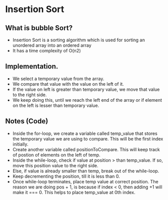 # Insertion Sort

## What is bubble Sort?

- Insertion Sort is a sorting algorithm which is used for sorting an unordered array into an ordered array
- It has a time complexity of O(n2)

## Implementation.

- We select a temporary value from the array.
- We compare that value with the value on the left of it.
- If the value on left is greater than temporary value, we move that value to the right side.
- We keep doing this, until we reach the left end of the array or if element on the left is lesser than temporary value.

## Notes (Code)

- Inside the for-loop, we create a variable called temp_value that stores the temporary value we are using to compare. This will be the first index initially.
- Create another variable called positionToCompare. This will keep track of postion of elements on the left of temp.
- Inside the while-loop, check if value at position > than temp_value. If so, move this position value to the right side.
- Else, if value is already smaller than temp, break out of the while-loop.
- Keep decrementing the position, till it is less than 0.
- Once while-loop terminates, place temp value at correct position. The reason we are doing pos + 1, is because if index < 0, then adding +1 will make it === 0. This helps to place temp_value at 0th index.
